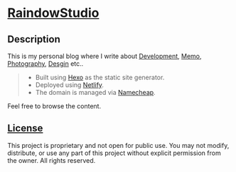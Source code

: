 # [RaindowStudio](https://raindowstudio.com/)
## Description
This is my personal blog where I write about [Development](), [Memo](), [Photography](), [Desgin]() etc..
> - Built using [Hexo](https://hexo.io/) as the static site generator.
> - Deployed using [Netlify](https://www.netlify.com/).
> - The domain is managed via [Namecheap](https://www.namecheap.com/).

Feel free to browse the content.

## [License](LISENCE)

This project is proprietary and not open for public use.
You may not modify, distribute, or use any part of this project without explicit permission from the owner.
All rights reserved.
